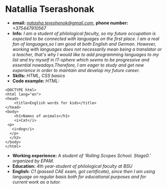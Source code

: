 # Natallia Tserashonak
* __email:__ *natasha.tereshenok@gmail.com*, __phone number:__ *+375447910567*
* __Info:__ *I am a student of philological faculty, so my future occupation is expected to be connected with languages on the first place. I am a real fan of languages,so I am good at both English and German. However, working with languages does not necessarily mean being a translator or a teacher, that's why I would like to add programming languages to my list and try myself in IT-sphere which seems to be progressive and essential nowadays.Therefore, I am eager to study and get new experience in order to maintain and develop my future career.*
* __Skills:__ *HTML, CSS basics*
* __Code example:__ *HTML:*
```
<DOCTYPE html>
<html lang="en">
<head>
    <title>English words for kids</title>
</head>
<body>
    <h1>Names of animals</h1>
    <i>Cat</i>
 <p>
   <i>dog</i>  
  </p> 
  </h2>
</body>
</html>
```
* __Working experience:__  *A student of 'Rolling Scopes School. Stage0.' organized by EPAM.*
* __Education:__ *4th year-student of philological faculty at BSU*
* __English:__ *C1 (passed CAE exam, got certificate), since then I am using language on regular basis both for educational purposes and for current work as a tutor.*
